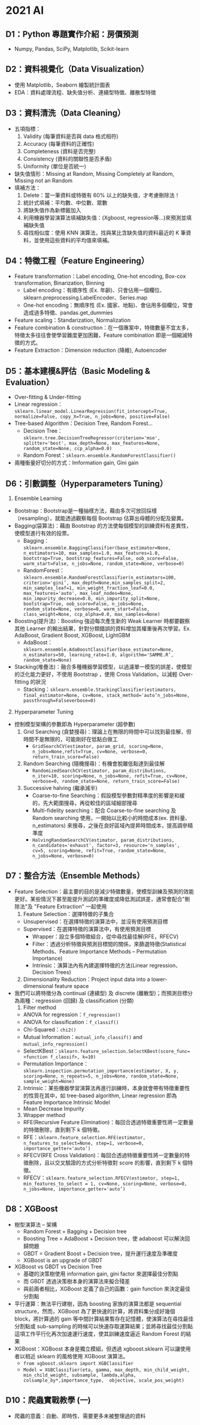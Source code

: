 # 2021 AI
## D1：Python 專題實作介紹：房價預測
- Numpy, Pandas, SciPy, Matplotlib, Scikit-learn
## D2：資料視覺化（Data Visualization）
- 使用 Matplotlib，Seaborn 繪製統計圖表
- EDA：資料處理流程、缺失值分析、連續型特徵、離散型特徵
## D3：資料清洗（Data Cleaning）
- 五項指標：
    1. Validity (每筆資料是否與 data 格式相符)
    2. Accuracy (每筆資料的正確性)
    3. Completeness (資料是否完整)
    4. Consistency (資料的關聯性是否矛盾)
    5. Uniformity (單位是否統一)
- 缺失值情形：Missing at Random, Missing Completely at Random, Missing not an Random
- 填補方法：
    1. Delete：當一筆資料或特徵有 60% 以上的缺失值，才考慮刪除法！
    2. 統計式填補：平均數、中位數、眾數
    3. 將缺失值作為新標籤加入
    4. 利用機器學習演算法填補缺失值：(Xgboost, regression等…)來預測並填補缺失值
    5. 尋找相似度：使用 KNN 演算法，找與某比含缺失值的資料最近的 K 筆資料，並使用這些資料的平均值來填補。
## D4：特徵工程（Feature Engineering）
- Feature transformation：Label encoding, One-hot encoding, Box-cox transformation, Binarization, Binning
    - Label encoding：有順序性 (Ex. 年齡)、只會佔用一個欄位、sklearn.preprocessing.LabelEncoder、Series.map
    - One-hot encoding：無順序性 (Ex. 國家、地點)、會佔用多個欄位，常會造成過多特徵、pandas.get_dummies
- Feature scaling：Standarization, Normalization
- Feature combination & construction：在一個專案中，特徵數量不宜太多，特徵太多往往會使學習難度更加困難，Feature combination 即是一個縮減特徵的方式。
- Feature Extraction：Dimension reduction (降維), Autoencoder
## D5：基本建模&評估（Basic Modeling & Evaluation）
- Over-fitting & Under-fitting
- Linear regression：`sklearn.linear_model.LinearRegression(fit_intercept=True, normalize=False, copy_X=True, n_jobs=None, positive=False)`
- Tree-based Algorithm：Decision Tree, Random Forest...
    - Decision Tree：`sklearn.tree.DecisionTreeRegressor(criterion='mse', splitter='best', max_depth=None, max_features=None, random_state=None, ccp_alpha=0.0)`
    - Random Forest：`sklearn.ensemble.RandomForestClassifier()`
- 兩種衡量好切分的方式：Imformation gain, Gini gain
## D6：引數調整（Hyperparameters Tuning）
1. Ensemble Learning
- Bootstrap：Bootstrap是一種抽樣方法，藉由多次可放回採樣（resampling），就能透過觀察每個 Bootstrap 估算出母體的分配及變異。
- Bagging(袋算法)：藉由 Bootstrap 的方法使每個模型的訓練資料有差異性，使模型進行有效的投票。
    - Bagging：`sklearn.ensemble.BaggingClassifier(base_estimator=None, n_estimators=10, max_samples=1.0, max_features=1.0, bootstrap=True, bootstrap_features=False, oob_score=False, warm_start=False, n_jobs=None, random_state=None, verbose=0)`
    - RandomForest：`sklearn.ensemble.RandomForestClassifier(n_estimators=100, criterion='gini’, max_depth=None,min_samples_split=2, min_samples_leaf=1, min_weight_fraction_leaf=0.0, max_features='auto', max_leaf_nodes=None, min_impurity_decrease=0.0, min_impurity_split=None, bootstrap=True, oob_score=False, n_jobs=None, random_state=None, verbose=0, warm_start=False, class_weight=None, ccp_alpha=0.0, max_samples=None)`
- Boosting(提升法)：Boosting 強迫每次產生新的 Weak Learner 時都要觀察其他 Learner 的輸出結果，針對分類錯誤的資料增加其權重後再次學習。Ex. AdaBoost, Gradient Boost, XGBoost, LightGBM
    - AdaBoost：`sklearn.ensemble.AdaBoostClassifier(base_estimator=None, n_estimators=50, learning_rate=1.0, algorithm='SAMME.R’, random_state=None)`
- Stacking(堆疊法)：融合多種機器學習模型，以過濾單一模型的誤差，使模型的泛化能力更好，不使用 Bootstrap ，使用 Cross Validation，以減輕 Over-fitting 的狀況
    - Stacking：`sklearn.ensemble.StackingClassifier(estimators, final_estimator=None, cv=None, stack_method='auto’n_jobs=None, passthrough=Falseverbose=0)`
2. Hyperparameter Tuning
- 控制模型架構的參數即為 Hyperparameter (超參數)
    1. Grid Searching (貪婪搜尋)：理論上在無限的時間中可以找到最佳解，但時間不是無限的，可能剛好在低點白做工
        - `GridSearchCV(estimator, param_grid, scoring=None, n_jobs=None,refit=True, cv=None, verbose=0, return_train_score=False)`
    2. Random Searching (隨機搜尋)：有機會脫離低點達到最佳解
        - `RandomizedSearchCV(estimator, param_distributions, n_iter=10, scoring=None, n_jobs=None, refit=True, cv=None, verbose=0, random_state=None, return_train_score=False)`
    3. Successive halving (繼承減半)
        - Coarse-to-fine Searching：假設模型參數對精準度的影響是和緩的，先大範圍搜尋，再從較佳的區域細部搜尋
        - Multi-fidelity searching：配合 Coarse-to-fine searching 及 Random searching 使用，一開始以比較小的時間成本(ex. 資料量、n_estimators) 來搜尋，之後在良好區域內提昇時間成本，提高調參精準度
        - `HalvingRandomSearchCV(estimator, param_distributions, n_candidates='exhaust', factor=3, resource='n_samples', cv=5, scoring=None, refit=True, random_state=None, n_jobs=None, verbose=0)`
## D7：整合方法（Ensemble Methods）
- Feature Selection：最主要的目的是減少特徵數量，使模型訓練及預測的效能更好。某些情況下甚至能提升測試的準確度或降低測試誤差，通常會配合"刪除法"及 "Feature Extraction" 一起使用
    1. Feature Selection：選擇特徵的子集合
    - Unsupervised：在選擇特徵的演算法中，並沒有使用預測目標
    - Supervised：在選擇特徵的演算法中，有使用預測目標
        - Wrapper：設立多個特徵組合，從中尋找最佳解(RFE，RFECV)
        - Filter：透過分析特徵與預測目標間的關係，來篩選特徵(Statistical Methods、Feature Importance Methods – Permutation Importance)
        - Intrinsic：演算法內有內建選擇特徵的方法(Linear regression、Decision Trees)
    2. Dimensionality Reduction：Project input data into a lower-dimensional feature space
- 我們可以將特徵分為 continual (連續型) 及 discrete (離散型)；而預測目標分為兩種：regression (回歸) 及 classification (分類)
    1. Filter method
    - ANOVA for regression：`f_regression()`
    - ANOVA for classification：`f_classif()`
    - Chi-Squared：`chi2()`
    - Mutual Information：`mutual_info_classif()` and `mutual_info_regression()`
    - SelectKBest：`sklearn.feature_selection.SelectKBest(score_func=<function f_classif>, k=10)`
    - Permutation Importance：`sklearn.inspection.permutation_importance(estimator, X, y, scoring=None, n_repeats=5, n_jobs=None, random_state=None, sample_weight=None)`
    2. Intrinsic：某些機器學習演算法再進行訓練時，本身就會帶有特徵重要性的性質在其中，如 tree-based algorithm, Linear regression 即為 Feature Importance Intrinsic Model
    - Mean Decrease Impurity
    3. Wrapper method
    - RFE(Recursive Feature Elimination)：每回合透過特徵重要性將一定數量的特徵刪除，直到剩下 k 個特徵。
    - RFE：`sklearn.feature_selection.RFE(estimator, n_features_to_select=None, step=1, verbose=0, importance_getter='auto’)`
    - RFECV(RFE Cross Validation)：每回合透過特徵重要性將一定數量的特徵刪除，且以交叉驗證的方式分析特徵對 score 的影響，直到剩下 k 個特徵。
    - RFECV：`sklearn.feature_selection.RFECV(estimator, step=1, min_features_to_select = 1, cv=None, scoring=None, verbose=0, n_jobs=None, importance_getter='auto’)`
## D8：XGBoost
- 樹型演算法 – 架構
    - Random Forest = Bagging + Decision tree
    - Boosting Tree = AdaBoost + Decision tree，使 adaboost 可以解決回歸問題
    - GBDT  = Gradient Boost + Decision tree，提升運行速度及準確度
    - XGBoost is an upgrade of GBDT
- XGBoost vs GBDT vs Decision Tree
    - 基礎的決策樹使用 information gain, gini factor 來選擇最佳分割點
    - 而 GBDT 透過決策樹本身的演算法來擬合殘差
    - 與前兩者相比，XGBoost 定義了自己的函數：gain function 來決定最佳分割點
- 平行運算：無法平行建樹，因為 boosting 家族的演算法都是 sequential structure，然而，XGBoost 為了更快速的計算，將資料集分成好幾個 block，將計算過的 gain 等中間計算結果暫存在記憶體，使演算法在尋找最佳分割點或 sub-sampling 的時候可以快速存取運算結果；並將尋找最佳分割點這項工作平行化再次加速運行速度，使其訓練速度逼近 Random Forest 的結果
- XGBoost：XGBoost 本身是獨立模組，但透過 xgboost.sklearn 可以讓使用者以相近 sklearn 的風格使用 XGBoost 演算法。
    - `from xgboost.sklearn import XGBClassifier`
    - `Model = XGBClassifier(eta, gamma, max_depth, min_child_weight, min_child_weight, subsample, lambda,alpha, colsample_by*,importance_type,  objective, scale_pos_weight)`
## D10：爬蟲實戰教學 (一)
- 爬蟲的意義：自動、即時性、需要更多未被整理過的資料 
